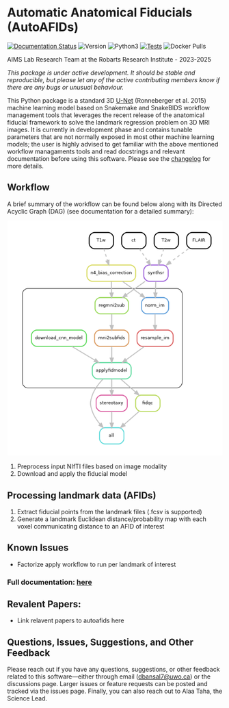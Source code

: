# Automatic Anatomical Fiducials (AutoAFIDs)
[![Documentation Status](https://readthedocs.org/projects/autoafids/badge/?version=latest)](https://autoafids.readthedocs.io/en/stable/?badge=stable)
![Version](https://img.shields.io/github/v/tag/afids/autoafids?label=version)
![Python3](https://img.shields.io/badge/python-_3.9_|_3.10_|_3.11_|_3.12-blue.svg)
[![Tests](https://github.com/afids/autoafids/actions/workflows/lint-and-dryrun-testing.yml/badge.svg?branch=main)](https://github.com/afids/autoafids/actions/workflows/lint-and-dryrun-testing.yml?query=branch%3Amain)
![Docker Pulls](https://img.shields.io/docker/pulls/dhananjhay/autoafids)

AIMS Lab Research Team at the Robarts Research Institute - 2023-2025

*This package is under active development. It should be stable and reproducible, but please let any of the active contributing members know if there are any bugs or unusual behaviour.*

This Python package is a standard 3D [U-Net](https://arxiv.org/abs/1505.04597) (Ronneberger et al. 2015) machine learning model based on Snakemake and SnakeBIDS workflow management tools that leverages the recent release of the anatomical fiducial framework to solve the landmark regression problem on 3D MRI images. It is currently in development phase and contains tunable parameters that are not normally exposed in most other machine learning models; the user is highly advised to get familiar with the above mentioned workflow managaments tools and read docstrings and relevant documentation before using this software. Please see the [changelog](CHANGELOG.md) for more details. 

## Workflow

A brief summary of the workflow can be found below along with its Directed Acyclic Graph (DAG) (see documentation for a detailed summary):

<img src="docs/images/dag.png" alt="Workflow DAG" width="600">

1. Preprocess input NIfTI files based on image modality
2. Download and apply the fiducial model 

## Processing landmark data (AFIDs)
1. Extract fiducial points from the landmark files (.fcsv is supported)
2. Generate a landmark Euclidean distance/probability map with each voxel communicating distance to an AFID of interest

## Known Issues
- Factorize apply workflow to run per landmark of interest

### **Full documentation:** [here](https://autoafids.readthedocs.io/en/)

## Revalent Papers: 
* Link relavent papers to autoafids here 

## Questions, Issues, Suggestions, and Other Feedback
Please reach out if you have any questions, suggestions, or other feedback related to this software—either through email (dbansal7@uwo.ca) or the discussions page. Larger issues or feature requests can be posted and tracked via the issues page. Finally, you can also reach out to Alaa Taha, the Science Lead.
